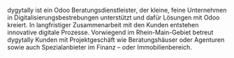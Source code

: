 dygytally ist ein Odoo Beratungsdienstleister, der kleine, feine Unternehmen in Digitalisierungsbestrebungen unterstützt und dafür Lösungen mit Odoo kreiert. In langfristiger Zusammenarbeit mit den Kunden entstehen innovative digitale Prozesse. Vorwiegend im Rhein-Main-Gebiet betreut dygytally Kunden mit Projektgeschäft wie Beratungshäuser oder Agenturen sowie auch Spezialanbieter im Finanz – oder Immobilienbereich.

